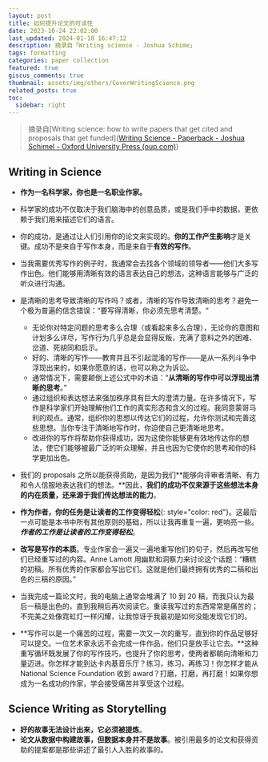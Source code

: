 ```yaml
---
layout: post
title: 如何提升论文的可读性
date: 2023-10-24 22:02:00
last_updated: 2024-01-18 16:47:12
description: 摘录自「Writing science - Joshua Schime」
tags: formatting
categories: paper collection
featured: true
giscus_comments: true
thumbnail: assets/img/others/CoverWritingScience.png
related_posts: true
toc:
  sidebar: right
---
```


> 摘录自[Writing science: how to write papers that get cited and proposals that get funded]([Writing Science - Paperback - Joshua Schimel - Oxford University Press (oup.com)](https://global.oup.com/academic/product/writing-science-9780199760244?cc=us&lang=en&))

## Writing in Science

- **作为一名科学家，你也是一名职业作家。**

- 科学家的成功不仅取决于我们脑海中的创意品质，或是我们手中的数据，更依赖于我们用来描述它们的语言。

- 你的成功，是通过让人们引用你的论文来实现的。**你的工作产生影响**才是关键。成功不是来自于写作本身，而是来自于**有效的写作**。

- 当我需要优秀写作的例子时，我通常会去找各个领域的领导者——他们大多写作出色。他们能够用清晰有效的语言表达自己的想法，这种语言能够与广泛的听众进行沟通。
- 是清晰的思考导致清晰的写作吗？或者，清晰的写作导致清晰的思考？避免一个极为普遍的信念错误：“要写得清晰，你必须先思考清楚。“
  - 无论你对特定问题的思考多么合理（或看起来多么合理），无论你的意图和计划多么详尽，写作行为几乎总是会显得反叛，充满了意料之外的困难、岔道、死胡同和启示。
  - 好的、清晰的写作——教育并且不引起混淆的写作——是从一系列斗争中浮现出来的，如果你愿意的话，也可以称之为诉讼。
  - 通常情况下，需要颠倒上述公式中的术语：“**从清晰的写作中可以浮现出清晰的思考**。”
  - 通过组织和表达想法来强加秩序具有巨大的澄清力量。在许多情况下，写作是科学家们开始理解他们工作的真实形态和含义的过程。我同意蒙哥马利的观点。通常，组织你的思想以传达它们的过程，允许你测试和完善这些思想。当你专注于清晰地写作时，你迫使自己更清晰地思考。
  - 改进你的写作将帮助你获得成功，因为这使你能够更有效地传达你的想法，使它们能够被最广泛的听众理解，并且也因为它使你的思考和你的科学更加出色。
- 我们的 proposals 之所以能获得资助，是因为我们**能够向评审者清晰、有力和令人信服地表达我们的想法。**因此，**我们的成功不仅来源于这些想法本身的内在质量，还来源于我们传达想法的能力**。
- **作为作者，你的任务是让读者的工作变得轻松**{: style="color: red"}。这最后一点可能是本书中所有其他原则的基础，所以让我再重复一遍，更响亮一些。_**作者的工作是让读者的工作变得轻松**_。
- **改写是写作的本质**。专业作家会一遍又一遍地重写他们的句子，然后再改写他们已经重写过的内容。Anne Lamott 用幽默和洞察力来讨论这个话题：“糟糕的初稿。所有优秀的作家都会写出它们。这就是他们最终拥有优秀的二稿和出色的三稿的原因。”
- 当我完成一篇论文时，我的电脑上通常会堆满了 10 到 20 稿，而我只认为最后一稿是出色的，直到我稍后再次阅读它。重读我写过的东西常常是痛苦的；不完美之处像霓虹灯一样闪耀，让我惊讶于我最初是如何没能发现它们的。
- **写作可以是一个痛苦的过程，需要一次又一次的重写，直到你的作品足够好可以提交。一位艺术家永远不会完成一件作品，他们只是放手让它去。**这种重写循环既发展了你的写作技巧，也提升了你的思考，使两者都朝向清晰和力量迈进。你怎样才能到达卡内基音乐厅？练习，练习，再练习！你怎样才能从 National Science Foundation 收到 award？打磨，打磨，再打磨！如果你想成为一名成功的作家，学会接受痛苦并享受这个过程。

## Science Writing as Storytelling

- **好的故事无法设计出来，它必须被提炼**。
- **论文从数据中构建故事，但数据本身并不是故事**。被引用最多的论文和获得资助的提案都是那些讲述了最引人入胜的故事的。
